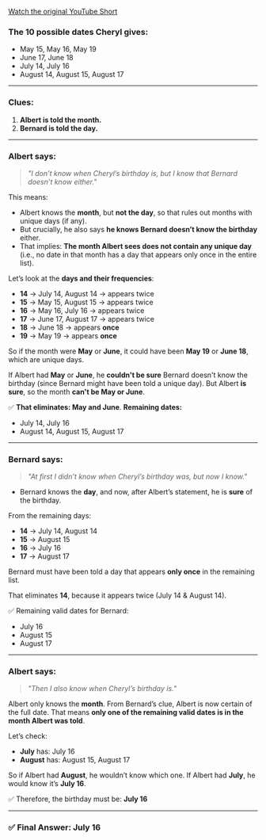 [Watch the original YouTube Short](https://youtube.com/shorts/9sHggglCyZ0?si=LScNUpntc1ANJNYP)

### **The 10 possible dates Cheryl gives:**

* May 15, May 16, May 19
* June 17, June 18
* July 14, July 16
* August 14, August 15, August 17

---

### **Clues:**

1. **Albert is told the month.**
2. **Bernard is told the day.**

---

### **Albert says:**

> *"I don’t know when Cheryl’s birthday is, but I know that Bernard doesn’t know either."*

This means:

* Albert knows the **month**, but **not the day**, so that rules out months with unique days (if any).
* But crucially, he also says **he knows Bernard doesn’t know the birthday** either.
* That implies: **The month Albert sees does not contain any unique day** (i.e., no date in that month has a day that appears only once in the entire list).

Let’s look at the **days and their frequencies**:

* **14** → July 14, August 14 → appears twice
* **15** → May 15, August 15 → appears twice
* **16** → May 16, July 16 → appears twice
* **17** → June 17, August 17 → appears twice
* **18** → June 18 → appears **once**
* **19** → May 19 → appears **once**

So if the month were **May** or **June**, it could have been **May 19** or **June 18**, which are unique days.

If Albert had **May** or **June**, he **couldn't be sure** Bernard doesn't know the birthday (since Bernard might have been told a unique day). But Albert **is sure**, so the month **can't be May or June**.

✅ **That eliminates: May and June**.
**Remaining dates:**

* July 14, July 16
* August 14, August 15, August 17

---

### **Bernard says:**

> *"At first I didn’t know when Cheryl’s birthday was, but now I know."*

* Bernard knows the **day**, and now, after Albert’s statement, he is **sure** of the birthday.

From the remaining days:

* **14** → July 14, August 14
* **15** → August 15
* **16** → July 16
* **17** → August 17

Bernard must have been told a day that appears **only once** in the remaining list.

That eliminates **14**, because it appears twice (July 14 & August 14).

✅ Remaining valid dates for Bernard:

* July 16
* August 15
* August 17

---

### **Albert says:**

> *"Then I also know when Cheryl’s birthday is."*

Albert only knows the **month**. From Bernard’s clue, Albert is now certain of the full date.
That means **only one of the remaining valid dates is in the month Albert was told**.

Let’s check:

* **July** has: July 16
* **August** has: August 15, August 17

So if Albert had **August**, he wouldn’t know which one.
If Albert had **July**, he would know it’s **July 16**.

✅ Therefore, the birthday must be: **July 16**

---

### ✅ Final Answer: **July 16**
